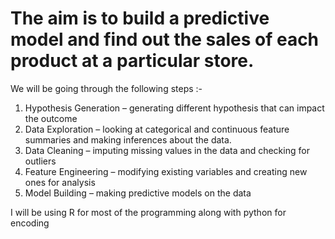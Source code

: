# The aim is to build a predictive model and find out the sales of each product at a particular store.

We will be going through the following steps :-

1) Hypothesis Generation – generating different hypothesis that can impact the outcome
2) Data Exploration – looking at categorical and continuous feature summaries and making inferences about the data.
3) Data Cleaning – imputing missing values in the data and checking for outliers
4) Feature Engineering – modifying existing variables and creating new ones for analysis
5) Model Building – making predictive models on the data

I will be using R for most of the programming along with python for encoding
